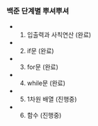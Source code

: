 ### 백준 단계별 뿌셔뿌셔

- 1. 입출력과 사칙연산 (완료)
- 2. if문 (완료)
- 3. for문 (완료)
- 4. while문 (완료)
- 5. 1차원 배열 (진행중)
- 6. 함수 (진행중)
